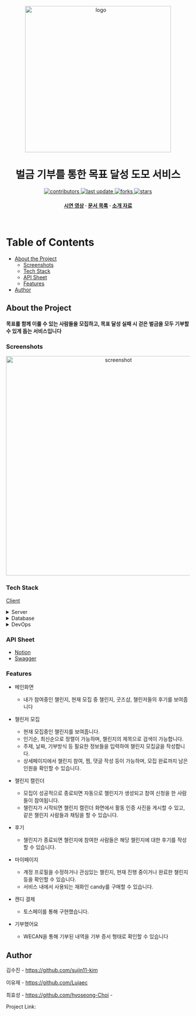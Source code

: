 <!--
Hey, thanks for using the awesome-readme-template template.  
If you have any enhancements, then fork this project and create a pull request 
or just open an issue with the label "enhancement".

Don't forget to give this project a star for additional support ;)
Maybe you can mention me or this repo in the acknowledgements too
-->
<div align="center">


  <img src="https://drive.google.com/file/d/16kAjpm22KTy3gNj2fdOrRkm4iuPOPaHZ/view?usp=sharing" alt="logo" width="400" height="auto" />
  <h1>벌금 기부를 통한 목표 달성 도모 서비스</h1>

  
<!-- Badges -->
<p>
  <a href="https://github.com/IT-s-TIME-4th-OMG/we-can-backEnd-/graphs/contributors">
    <img src="https://img.shields.io/github/contributors/IT-s-TIME-4th-OMG/we-can-backEnd-" alt="contributors" />
  </a>
  <a href="">
    <img src="https://img.shields.io/github/last-commit/IT-s-TIME-4th-OMG/we-can-backEnd-" alt="last update" />
  </a>
  <a href="https://github.com/IT-s-TIME-4th-OMG/we-can-backEnd-/network/members">
    <img src="https://img.shields.io/github/forks/IT-s-TIME-4th-OMG/we-can-backEnd-" alt="forks" />
  </a>
  <a href="https://github.com/IT-s-TIME-4th-OMG/we-can-backEnd-/stargazers">
    <img src="https://img.shields.io/github/stars/IT-s-TIME-4th-OMG/we-can-backEnd-" alt="stars" />
  </a>
</p>
   
<h4>
    <a href="https://drive.google.com/file/d/1nWmAliZFKF04DdUZj53G5c2Y48xZITQY/view?usp=sharing">시연 영상</a>
  <span> · </span>
    <a href="https://ancient-stretch-01d.notion.site/c519980ec8324eab90ab20e90ff20201?pvs=4">문서 목록</a>
  <span> · </span>
    <a href="https://drive.google.com/file/d/1jb3f55zZTQzKBJJ8S4HA02QfdkD9ePAe/view">소개 자료</a>
  </h4>
</div>

<br />

<!-- Table of Contents -->
# Table of Contents

- [About the Project](#about-the-project)
  * [Screenshots](#screenshots)
  * [Tech Stack](#tech-stack)
  * [API Sheet](#api-sheet)
  * [Features](#features)
- [Author](#author)
  

<!-- About the Project -->
## About the Project
<h4>목표를 함께 이룰 수 있는 사람들을 모집하고, 목표 달성 실패 시 걷은 벌금을 모두 기부할 수 있게 돕는 서비스입니다</h4>

<!-- Screenshots -->
### Screenshots

<div align="center"> 
  <img src="https://cdn.discordapp.com/attachments/1081467110200451092/1219595793690923008/image.png?ex=660be018&is=65f96b18&hm=2006f16ed24346a2e14da5d9aaa6f8038700adff8f4b4e49b09b5c2ca88ea3a9&" width="600" alt="screenshot" />
</div>


<!-- TechStack -->
### Tech Stack

<a href="https://github.com/withtaylors/WECAN">Client</a>

<details>
  <summary>Server</summary>
  <ul>
    <li>Java 17</li>
    <li>SpringBoot 3.1.5</li>
    <li>Spring data-jpa</li>
    <li>Querydsl-jpa:5.0.0</li>
    <li>Swagger</li>
  </ul>
</details>

<details>
<summary>Database</summary>
  <ul>
    <li>MySQL</li>
    <li>Redis</li>
    <li>Elasticsearch</li>
  </ul>
</details>

<details>
<summary>DevOps</summary>
  <ul>
    <li>Docker</li>
    <li>GitHub Actions</li>
    <li>AWS EC2</li>
    <li>AWS S3</li>
    <li>Prometheus</li>
    <li>Grafana</li>
  </ul>
</details>


<!-- API Sheet -->
### API Sheet
- <a href="https://www.notion.so/API-475774be7459434ca0c281a10eb5ecfd">Notion</a>
- <a href="http://3.35.3.205:8080/swagger-ui/index.html">Swagger</a>

<!-- Features -->
### Features

- 메인화면
  - 내가 참여중인 챌린지, 현재 모집 중 챌린지, 굿즈샵,  챌린저들의 후기를 보여줍니다
  
- 챌린저 모집
  - 현재 모집중인 챌린지를 보여줍니다.
  - 인기순, 최신순으로 정렬이 가능하며, 챌린지의 제목으로 검색이 가능합니다.
  - 주제, 날짜, 기부방식 등 필요한 정보들을 입력하여 챌린지 모집글을 작성합니다.
  - 상세페이지에서 챌린지 참여, 찜, 댓글 작성 등이 가능하며, 모집 완료까지 남은 인원을 확인할 수 있습니다.
 
- 챌린지 캘린더
  - 모집이 성공적으로 종료되면 자동으로 챌린지가 생성되고 참여 신청을 한 사람들이 참여됩니다.
  - 챌린지가 시작되면 챌린지 캘린더 화면에서 활동 인증 사진을 게시할 수 있고, 같은 챌린지 사람들과 채팅을 할 수 있습니다.

- 후기
  - 챌린지가 종료되면 챌린지에 참여한 사람들은 해당 챌린지에 대한 후기를 작성할 수 있습니다.

- 마이페이지
  - 계정 프로필을 수정하거나 관심있는 챌린지, 현재 진행 중이거나 완료한 챌린지 등을 확인할 수 있습니다. 
  - 서비스 내에서 사용되는 재화인 candy를 구매할 수 있습니다.
 
- 캔디 결제
  - 토스페이를 통해 구현했습니다.
 
- 기부했어요
  - WECAN을 통해 기부된 내역을 기부 증서 형태로 확인할 수 있습니다


<!-- Author -->
## Author

김수진 - https://github.com/sujin11-kim


이유재 - https://github.com/Lujaec


최효성 - https://github.com/hyoseong-Choi -

Project Link:


